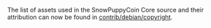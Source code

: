 The list of assets used in the SnowPuppyCoin Core source and their attribution can now be found in [contrib/debian/copyright](../contrib/debian/copyright).
